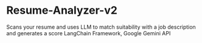 # Resume-Analyzer-v2
Scans your resume and uses LLM to match suitability with a job description and generates a score
LangChain Framework, Google Gemini API
